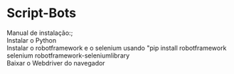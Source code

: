 # Script-Bots

Manual de instalação:;<br>
Instalar o Python<br>
Instalar o robotframework e o selenium usando "pip install robotframework selenium robotframework-seleniumlibrary<br>
Baixar o Webdriver do navegador
